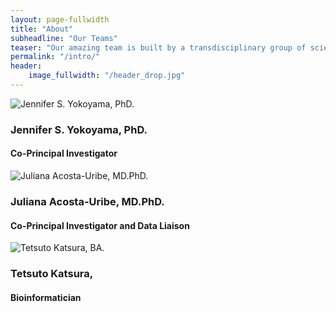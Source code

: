 ```yaml
---
layout: page-fullwidth
title: "About"
subheadline: "Our Teams"
teaser: "Our amazing team is built by a transdisciplinary group of scientists based at the University of California, San Francisco and University of California, Santa Barbara."
permalink: "/intro/"
header:
    image_fullwidth: "/header_drop.jpg"
---
```

<head>
    <link rel="stylesheet" href="{{ site.url }}{{ site.baseurl }}/assets/css/popups.css">
    <link rel="stylesheet" href="{{ site.url }}{{ site.baseurl }}/assets/css/customimg.css">
</head>

<div class="team-member">
    <div class="circle-container">
        <img class="team-img" src="{{ site.urlimg }}team/Jennifer.jpg" alt="Jennifer S. Yokoyama, PhD.">
    </div>
    <h3>Jennifer S. Yokoyama, PhD.</h3>
    <h4 class="text-author">Co-Principal Investigator</h4>
    <div class="links-2">
        <a href="https://twitter.com/yokoyamalabucsf/">
            <i class="icon-twitter"></i>
        </a>
        <a href="https://yokoyamalab.ucsf.edu">
            <i class="icon-globe"></i>
        </a>
    </div>
</div>

<div class="team-member">
    <div class="circle-container">
        <img class="team-img" src="{{ site.urlimg }}team/Juliana.jpg" alt="Juliana Acosta-Uribe, MD.PhD.">
    </div>
    <h3>Juliana Acosta-Uribe, MD.PhD.</h3>
    <h4 class="text-author">Co-Principal Investigator and Data Liaison</h4>
    <div class="links-2">
        <a href="https://github.com/acostauribe/">
            <i class="icon-github"></i>
        </a>
        <a href="https://www.linkedin.com/in/acosta-uribe/">
            <i class="icon-linkedin"></i>
        </a>
    </div>
</div>

<div class="team-member">
    <div class="circle-container">
        <img class="team-img" alt="Tetsuto Katsura, BA.">
    </div>
    <h3>Tetsuto Katsura, </h3>
    <h4 class="text-author">Bioinformatician</h4>
    <div class="links-2">
        <a href="https://github.com/tetsuto-k/">
            <i class="icon-github"></i>
        </a>
        <a href="https://www.linkedin.com/in/tetsuto-katsura-247059232/">
            <i class="icon-linkedin"></i>
        </a>
    </div>
</div>

<!---
## Features

* [Responsive Gallery][1], [Videos][2], [Grid][3], [Typography][4],...
* 100% GitHub Pages friendly 
* Easy editable navigation, footer and social media links
* Language Ready – just translate one file.
* Lots of possibilities to customize it to your needs
* Lots of different headers
* Various post formats to let your content shine
* Uses Jekyll 3.0
* Multiple possibilities to use images in different ways
* Fine typography
* Play Video and Audio with [Mediaelement.js][5]

 [1]: {{ site.url }}/design/gallery/
 [2]: {{ site.url }}/design/video/
 [3]: {{ site.url }}/design/grid/
 [4]: {{ site.url }}/design/typography/
 [5]: {{ site.url }}/design/mediaelement_js/
--->